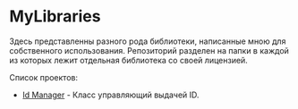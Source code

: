 # MyLibraries

Здесь представленны разного рода библиотеки, написанные мною для собственного использования.
Репозиторий разделен на папки в каждой из которых лежит отдельная библиотека со своей лицензией.

Список проектов:
- [Id Manager](./Id_Manager) - Класс управляющий выдачей ID.
